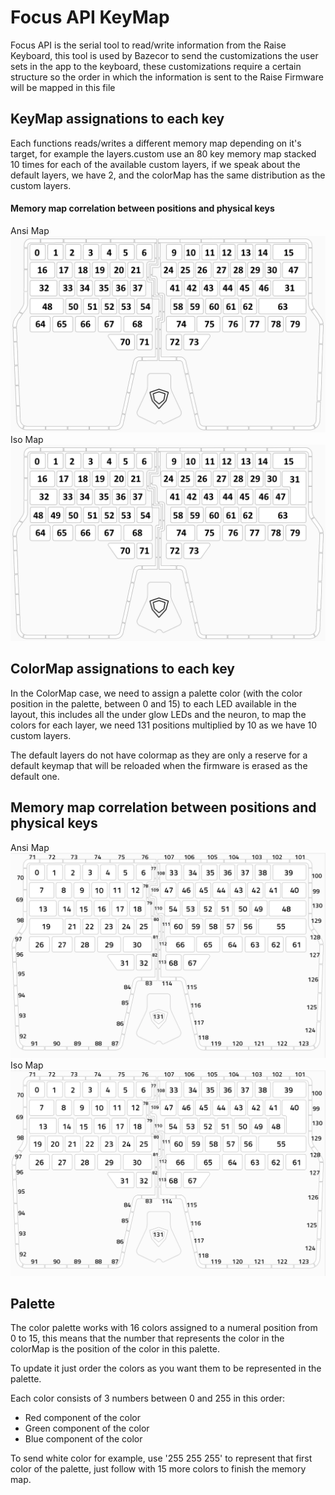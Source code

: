 Focus API KeyMap
================
Focus API is the serial tool to read/write information from the Raise Keyboard, this tool is used by Bazecor to send the customizations the user sets in the app to the keyboard, these customizations require a certain structure so the order in which the information is sent to the Raise Firmware will be mapped in this file

## KeyMap assignations to each key
Each functions reads/writes a different memory map depending on it's target, for example the layers.custom use an 80 key memory map stacked 10 times for each of the available custom layers, if we speak about the default layers, we have 2, and the colorMap has the same distribution as the custom layers.

#### Memory map correlation between positions and physical keys
Ansi Map
![ANSI](https://github.com/Dygmalab/Raise-Firmware/blob/master/RaiseANSIKeyMap.png)
Iso Map
![ISO](https://github.com/Dygmalab/Raise-Firmware/blob/master/RaiseISOKeyMap.png)

## ColorMap assignations to each key
In the ColorMap case, we need to assign a palette color (with the color position in the palette, between 0 and 15) to each LED available in the layout, this includes all the under glow LEDs and the neuron, to map the colors for each layer, we need 131 positions multiplied by 10 as we have 10 custom layers.

The default layers do not have colormap as they are only a reserve for a default keymap that will be reloaded when the firmware is erased as the default one.

## Memory map correlation between positions and physical keys
Ansi Map
![ANSI](https://github.com/Dygmalab/Raise-Firmware/blob/master/RaiseANSIColorMap.png)
Iso Map
![ISO](https://github.com/Dygmalab/Raise-Firmware/blob/master/RaiseISOColorMap.png)

## Palette
The color palette works with 16 colors assigned to a numeral position from 0 to 15, this means that the number that represents the color in the colorMap is the position of the color in this palette.

To update it just order the colors as you want them to be represented in the palette.

Each color consists of 3 numbers between 0 and 255 in this order:
- Red component of the color
- Green component of the color
- Blue component of the color

To send white color for example, use '255 255 255' to represent that first color of the palette, just follow with 15 more colors to finish the memory map.